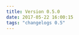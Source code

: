 ```yaml
---
title: Version 0.5.0
date: 2017-05-22 16:00:15 
tags: "changelogs 0.5"
---
```


<script src="https://gist.github.com/spinnaker-release/e6611528dbe0e6f87daf4cd579f4fffa.js"></script>